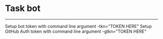# Task bot
****

Setup bot token with command line argument -tkn="TOKEN HERE"
Setup GitHub Auth token with command line argument -gtkn="TOKEN HERE"

<!--STATUS=DONE-->


